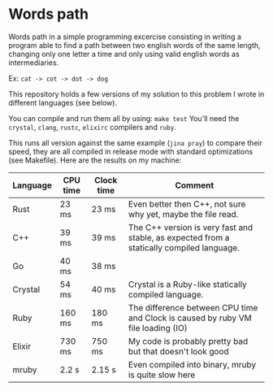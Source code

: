 # Words path

Words path in a simple programming excercise consisting in writing a program able to find a path between two english words of the same length, changing only one letter a time and only using valid english words as intermediaries.

Ex: `cat -> cot -> dot -> dog`

This repository holds a few versions of my solution to this problem I wrote in different languages (see below).

You can compile and run them all by using: `make test`
You'll need the `crystal`, `clang`, `rustc`, `elixirc` compilers and `ruby`.

This runs all version against the same example (`jina pray`) to compare their speed, they are all compiled in release mode with standard optimizations (see Makefile). Here are the results on my machine:

Language | CPU time | Clock time | Comment
---------|----------|------------|-------------------------------------------
Rust     | 23 ms    | 23 ms      | Even better then C++, not sure why yet, maybe the file read.
C++      | 39 ms    | 39 ms      | The C++ version is very fast and stable, as expected from a statically compiled language.
Go       | 40 ms    | 38 ms      |
Crystal  | 54 ms    | 40 ms      | Crystal is a Ruby-like statically compiled language.
Ruby     | 160 ms   | 180 ms     | The difference between CPU time and Clock is caused by ruby VM file loading (IO)
Elixir   | 730 ms   | 750 ms     | My code is probably pretty bad but that doesn't look good
mruby    | 2.2 s    | 2.15 s     | Even compiled into binary, mruby is quite slow here